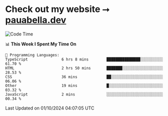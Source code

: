 # Check out my website ⭢ [pauabella.dev](https://pauabella.dev)

<!--START_SECTION:waka-->
![Code Time](http://img.shields.io/badge/Code%20Time-3%2C758%20hrs%2040%20mins-blue)

📊 **This Week I Spent My Time On** 

```text
💬 Programming Languages: 
TypeScript               6 hrs 8 mins        ███████████████░░░░░░░░░░   61.70 % 
HTML                     2 hrs 50 mins       ███████░░░░░░░░░░░░░░░░░░   28.53 % 
CSS                      36 mins             ██░░░░░░░░░░░░░░░░░░░░░░░   06.06 % 
Other                    19 mins             █░░░░░░░░░░░░░░░░░░░░░░░░   03.32 % 
JavaScript               2 mins              ░░░░░░░░░░░░░░░░░░░░░░░░░   00.34 % 
```


 Last Updated on 01/10/2024 04:07:05 UTC
<!--END_SECTION:waka-->
